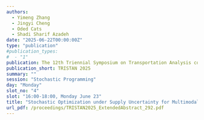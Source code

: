 ```yaml
---
authors:
  - Yimeng Zhang
  - Jingyi Cheng
  - Oded Cats
  - Shadi Sharif Azadeh
date: "2025-06-22T00:00:00Z"
type: "publication"
#publication_types:
#  - "1"
publication: The 12th Triennial Symposium on Transportation Analysis conference
publication_short: TRISTAN 2025
summary: ""
session: "Stochastic Programming"
day: "Monday"
slot_no: "4"
slot: "16:00-18:00, Monday June 23"
title: "Stochastic Optimization under Supply Uncertainty for Multimodal Trip Planning Based on Demand Prediction"
url_pdf: /proceedings/TRISTAN2025_ExtendedAbstract_292.pdf
---
```

